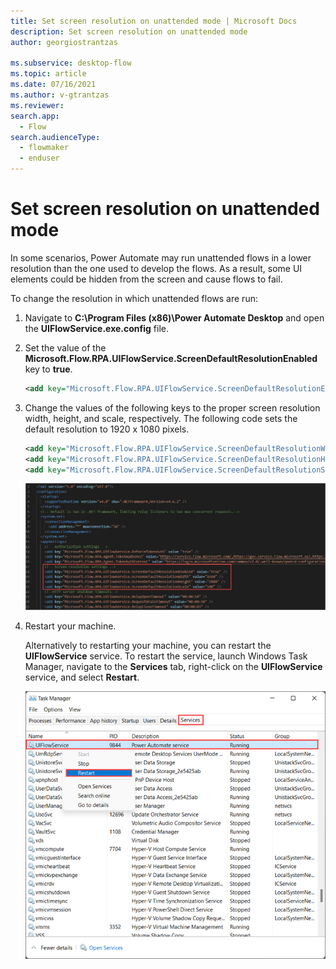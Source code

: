 ```yaml
---
title: Set screen resolution on unattended mode | Microsoft Docs
description: Set screen resolution on unattended mode
author: georgiostrantzas

ms.subservice: desktop-flow
ms.topic: article
ms.date: 07/16/2021
ms.author: v-gtrantzas
ms.reviewer:
search.app: 
  - Flow
search.audienceType: 
  - flowmaker
  - enduser
---
```


# Set screen resolution on unattended mode

In some scenarios, Power Automate may run unattended flows in a lower resolution than the one used to develop the flows. As a result, some UI elements could be hidden from the screen and cause flows to fail.

To change the resolution in which unattended flows are run:

1. Navigate to **C:\Program Files (x86)\Power Automate Desktop** and open the **UIFlowService.exe.config** file.

1. Set the value of the **Microsoft.Flow.RPA.UIFlowService.ScreenDefaultResolutionEnabled** key to **true**.

    ``` XML
    <add key="Microsoft.Flow.RPA.UIFlowService.ScreenDefaultResolutionEnabled" value="true" />
    ```

1. Change the values of the following keys to the proper screen resolution width, height, and scale, respectively. The following code sets the default resolution to 1920 x 1080 pixels.

    ``` XML
    <add key="Microsoft.Flow.RPA.UIFlowService.ScreenDefaultResolutionWidth" value="1920" />
    <add key="Microsoft.Flow.RPA.UIFlowService.ScreenDefaultResolutionHeight" value="1080" />
    <add key="Microsoft.Flow.RPA.UIFlowService.ScreenDefaultResolutionScale" value="100" />
    ```
   ![Screenshot of the appropriate keys in the UIFlowService.exe.config file.](media/set-screen-resolution-unattended-mode/ui-flow-service-file.png)

1. Restart your machine.

    Alternatively to restarting your machine, you can restart the **UIFlowService** service. To restart the service, launch Windows Task Manager, navigate to the **Services** tab, right-click on the **UIFlowService** service, and select **Restart**.

    ![Screenshot of the Windows Task Manager.](media/set-screen-resolution-unattended-mode/task-manager.png)